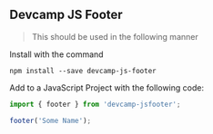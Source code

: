## Devcamp JS Footer

> This should be used in the following manner

Install with the command

```
npm install --save devcamp-js-footer
```

Add to a JavaScript Project with the following code:

```javascript
import { footer } from 'devcamp-jsfooter';

footer('Some Name');
```